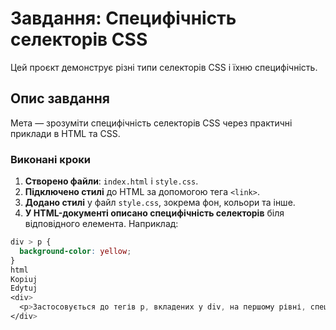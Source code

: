 # Завдання: Специфічність селекторів CSS

Цей проєкт демонструє різні типи селекторів CSS і їхню специфічність.

## Опис завдання

Мета — зрозуміти специфічність селекторів CSS через практичні приклади в HTML та CSS.

### Виконані кроки

1. **Створено файли**: `index.html` і `style.css`.
2. **Підключено стилі** до HTML за допомогою тега `<link>`.
3. **Додано стилі** у файл `style.css`, зокрема фон, кольори та інше.
4. **У HTML-документі описано специфічність селекторів** біля відповідного елемента. Наприклад:

```css
div > p {
  background-color: yellow;
}
html
Kopiuj
Edytuj
<div>
  <p>Застосовується до тегів p, вкладених у div, на першому рівні, специфічність: 0,0,2</p>
</div>



```
